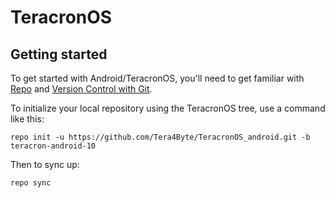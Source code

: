 TeracronOS
===========

Getting started
---------------

To get started with Android/TeracronOS, you'll need to get
familiar with [Repo](https://source.android.com/source/using-repo.html) and [Version Control with Git](https://source.android.com/source/version-control.html).

To initialize your local repository using the TeracronOS tree, use a command like this:
```
repo init -u https://github.com/Tera4Byte/TeracronOS_android.git -b teracron-android-10
```
Then to sync up:
```
repo sync
```
